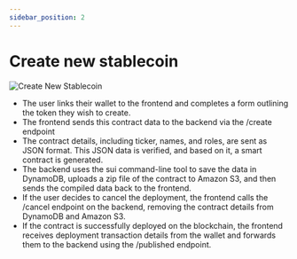 ```yaml
---
sidebar_position: 2
---
```


# Create new stablecoin

![Create New Stablecoin](@site/static/img/create-new-stablecoin-flow.png)

- The user links their wallet to the frontend and completes a form outlining the token they wish to create.
- The frontend sends this contract data to the backend via the /create endpoint
- The contract details, including ticker, names, and roles, are sent as JSON format. This JSON data is verified, and based on it, a smart contract is generated.
- The backend uses the sui command-line tool to save the data in DynamoDB, uploads a zip file of the contract to Amazon S3, and then sends the compiled data back to the frontend.
- If the user decides to cancel the deployment, the frontend calls the /cancel endpoint on the backend, removing the contract details from DynamoDB and Amazon S3.
- If the contract is successfully deployed on the blockchain, the frontend receives deployment transaction details from the wallet and forwards them to the backend using the /published endpoint. 
